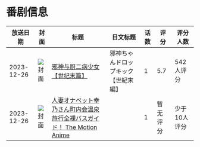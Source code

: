 # 番剧信息

|放送日期|封面|标题|日文标题|话数|评分|评分人数|
|---|---|---|---|---|---|---|
|2023-12-26|![封面](https://lain.bgm.tv/pic/cover/c/e0/72/433729_ZxFiS.jpg)|[邪神与厨二病少女【世纪末篇】](https://bangumi.tv/subject/433729)|邪神ちゃんドロップキック【世紀末編】|1|5.7|542人评分|
|2023-12-26|![封面](https://bangumi.tv/img/no_icon_subject.png)|[人妻オナペット幸乃さん町内会温泉旅行全裸バスガイド！ The Motion Anime](https://bangumi.tv/subject/474091)||1|暂无评分|少于10人评分|
